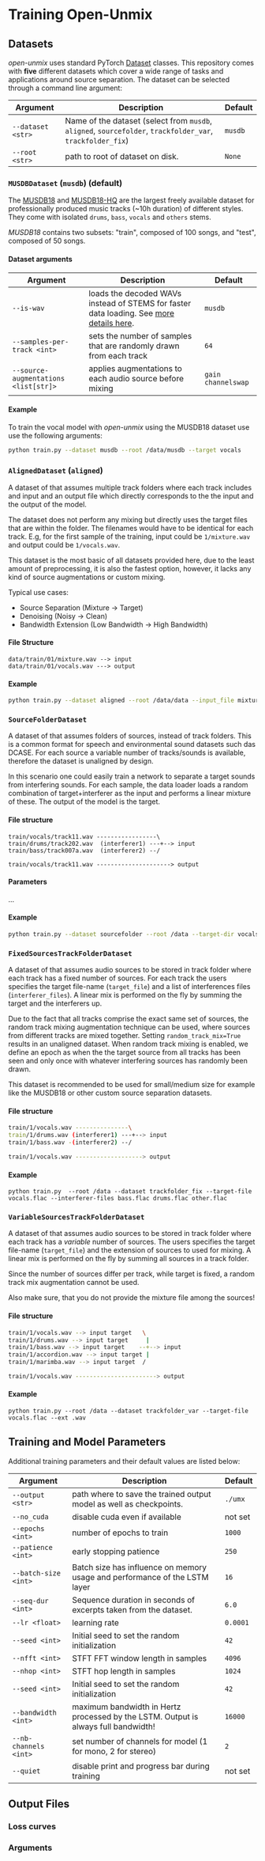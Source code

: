 # Training Open-Unmix

## Datasets

_open-unmix_ uses standard PyTorch [Dataset](https://pytorch.org/docs/stable/data.html#torch.utils.data.Dataset) classes. This repository comes with __five__ different datasets which cover a wide range of tasks and applications around source separation. The dataset can be selected through a command line argument:

| Argument      | Description                                                            | Default      |
|----------------------------|------------------------------------------------------------------------|--------------|
| `--dataset <str>`          | Name of the dataset (select from `musdb`, `aligned`, `sourcefolder`, `trackfolder_var`, `trackfolder_fix`) | `musdb`      |
| `--root <str>`           | path to root of dataset on disk.                                                  | `None`       |

### `MUSDBDataset` (`musdb`) (default)

The [MUSDB18](https://sigsep.github.io/datasets/musdb.html) and [MUSDB18-HQ](https://sigsep.github.io/datasets/musdb.html) are the largest freely available dataset for professionally produced music tracks (~10h duration) of different styles. They come with isolated `drums`, `bass`, `vocals` and `others` stems.

_MUSDB18_ contains two subsets: "train", composed of 100 songs, and "test", composed of 50 songs.

#### Dataset arguments

| Argument      | Description                                                            | Default      |
|---------------------|-----------------------------------------------|--------------|
| `--is-wav`          | loads the decoded WAVs instead of STEMS for faster data loading. See [more details here](https://github.com/sigsep/sigsep-mus-db#using-wav-files-optional). | `musdb`      |
| `--samples-per-track <int>` | sets the number of samples that are randomly drawn from each track  | `64`       |
| `--source-augmentations <list[str]>` | applies augmentations to each audio source before mixing | `gain channelswap`       |

#### Example

To train the vocal model with _open-unmix_ using the MUSDB18 dataset use use the following arguments:

```bash
python train.py --dataset musdb --root /data/musdb --target vocals
```

### `AlignedDataset` (`aligned`)

A dataset of that assumes multiple track folders where each track includes and input and an output file which directly corresponds to the the input and the output of the model.

The dataset does not perform any mixing but directly uses the target files that are within the folder. The filenames would have to be identical for each track. E.g, for the first sample of the training, input could be `1/mixture.wav` and output could be `1/vocals.wav`.

This dataset is the most basic of all datasets provided here, due to the least amount of
preprocessing, it is also the fastest option, however,
it lacks any kind of source augmentations or custom mixing.

Typical use cases:

* Source Separation (Mixture -> Target)
* Denoising (Noisy -> Clean)
* Bandwidth Extension (Low Bandwidth -> High Bandwidth)

#### File Structure

```
data/train/01/mixture.wav --> input
data/train/01/vocals.wav ---> output
```

#### Example

```bash
python train.py --dataset aligned --root /data/data --input_file mixture.wav --output_file vocals.wav
```

### `SourceFolderDataset`

A dataset of that assumes folders of sources,
instead of track folders. This is a common
format for speech and environmental sound datasets
such das DCASE. For each source a variable number of
tracks/sounds is available, therefore the dataset is unaligned by design.

In this scenario one could easily train a network to separate a target sounds from interfering sounds. For each sample, the data loader loads a random combination of target+interferer as the input and performs a linear mixture of these. The output of the model is the target.

#### File structure

```
train/vocals/track11.wav -----------------\
train/drums/track202.wav  (interferer1) ---+--> input
train/bass/track007a.wav  (interferer2) --/

train/vocals/track11.wav ---------------------> output
```

#### Parameters

...

#### Example

```bash
python train.py --dataset sourcefolder --root /data --target-dir vocals --interferer-dirs carnoise windnoise --ext .ogg --nb-train-samples 1000
```

### `FixedSourcesTrackFolderDataset`

A dataset of that assumes audio sources to be stored
in track folder where each track has a fixed number of sources. For each track the users specifies the target file-name (`target_file`) and a list of interferences files (`interferer_files`).
A linear mix is performed on the fly by summing the target and the interferers up.

Due to the fact that all tracks comprise the exact same set of sources, the random track mixing augmentation technique can be used, where sources from different tracks are mixed together. Setting `random_track_mix=True` results in an unaligned dataset.
When random track mixing is enabled, we define an epoch as when the the target source from all tracks has been seen and only once with whatever interfering sources has randomly been drawn.

This dataset is recommended to be used for small/medium size for example like the MUSDB18 or other custom source separation datasets.

#### File structure

```sh
train/1/vocals.wav ---------------\
train/1/drums.wav (interferer1) ---+--> input
train/1/bass.wav -(interferer2) --/

train/1/vocals.wav -------------------> output
```

#### Example

```
python train.py  --root /data --dataset trackfolder_fix --target-file vocals.flac --interferer-files bass.flac drums.flac other.flac
```

### `VariableSourcesTrackFolderDataset`

A dataset of that assumes audio sources to be stored in track folder where each track has a _variable_ number of sources. The users specifies the target file-name (`target_file`) and the extension of sources to used for mixing. A linear mix is performed on the fly by summing all sources in a track folder.

Since the number of sources differ per track, while target is fixed, a random track mix augmentation cannot be used.

Also make sure, that you do not provide the mixture file among the sources!

#### File structure

```sh
train/1/vocals.wav --> input target   \
train/1/drums.wav --> input target     |
train/1/bass.wav --> input target    --+--> input
train/1/accordion.wav --> input target |
train/1/marimba.wav --> input target  /

train/1/vocals.wav -----------------------> output
```

#### Example


```
python train.py --root /data --dataset trackfolder_var --target-file vocals.flac --ext .wav
```

## Training and Model Parameters

Additional training parameters and their default values are listed below:

| Argument      | Description                                                                     | Default         |
|----------------------------|---------------------------------------------------------------------------------|-----------------|
| `--output <str>`           | path where to save the trained output model as well as checkpoints.                         | `./umx`      |
| `--no_cuda`           | disable cuda even if available                                              | not set      |
| `--epochs <int>`           | number of epochs to train                                                       | `1000`          |
| `--patience <int>`         | early stopping patience                                                         | `250`            |
| `--batch-size <int>`       | Batch size has influence on memory usage and performance of the LSTM layer      | `16`            |
| `--seq-dur <int>`          | Sequence duration in seconds of excerpts taken from the dataset.                | `6.0`           |
| `--lr <float>`             | learning rate                                                                   | `0.0001`        |
| `--seed <int>`             | Initial seed to set the random initialization                                   | `42`            |
| `--nfft <int>`             | STFT FFT window length in samples                                               | `4096`          |
| `--nhop <int>`             | STFT hop length in samples                                                      | `1024`          |
| `--seed <int>`             | Initial seed to set the random initialization                                   | `42`            |
| `--bandwidth <int>`        | maximum bandwidth in Hertz processed by the LSTM. Output is always full bandwidth!                                                | `16000`         |
| `--nb-channels <int>`      | set number of channels for model (1 for mono, 2 for stereo)                     | `2`             |
| `--quiet`                  | disable print and progress bar during training                                   | not set         |

## Output Files



### Loss curves

### Arguments